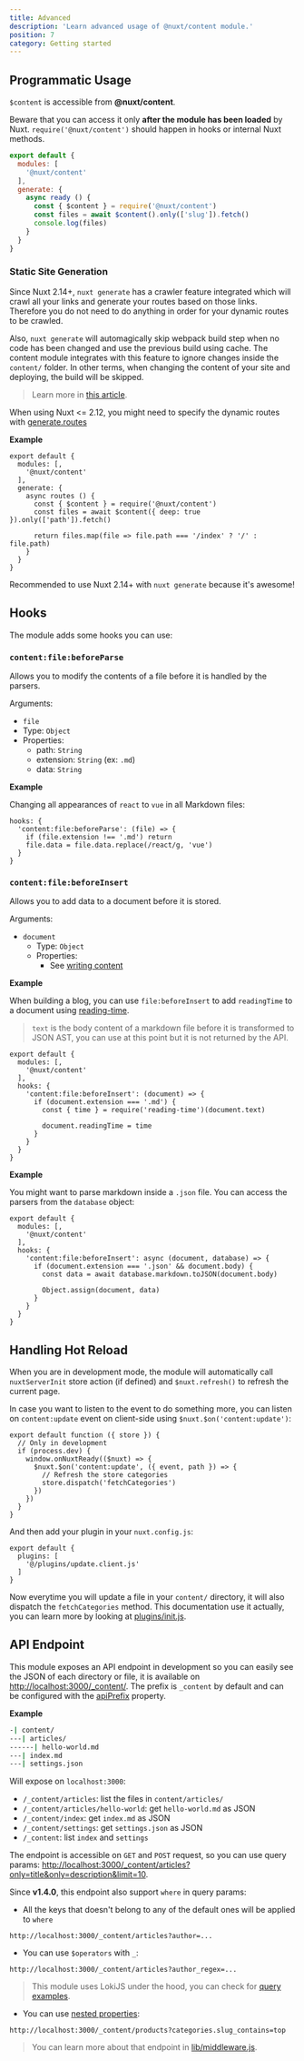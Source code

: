 ```yaml
---
title: Advanced
description: 'Learn advanced usage of @nuxt/content module.'
position: 7
category: Getting started
---
```


## Programmatic Usage

`$content` is accessible from **@nuxt/content**.

<alert type="warning">

Beware that you can access it only **after the module has been loaded** by Nuxt. `require('@nuxt/content')` should happen in hooks or internal Nuxt methods.

</alert>

```js
export default {
  modules: [
    '@nuxt/content'
  ],
  generate: {
    async ready () {
      const { $content } = require('@nuxt/content')
      const files = await $content().only(['slug']).fetch()
      console.log(files)
    }
  }
}
```

### Static Site Generation

Since Nuxt 2.14+, `nuxt generate` has a crawler feature integrated which will crawl all your links and generate your routes based on those links. Therefore you do not need to do anything in order for your dynamic routes to be crawled.

Also, `nuxt generate` will automagically skip webpack build step when no code has been changed and use the previous build using cache. The content module integrates with this feature to ignore changes inside the `content/` folder. In other terms, when changing the content of your site and deploying, the build will be skipped.

> Learn more in [this article](https://nuxtjs.org/blog/nuxt-static-improvements).

When using Nuxt <= 2.12, you might need to specify the dynamic routes with [generate.routes](https://nuxtjs.org/api/configuration-generate/#routes)

**Example**

```js{}[nuxt.config.js]
export default {
  modules: [,
    '@nuxt/content'
  ],
  generate: {
    async routes () {
      const { $content } = require('@nuxt/content')
      const files = await $content({ deep: true }).only(['path']).fetch()

      return files.map(file => file.path === '/index' ? '/' : file.path)
    }
  }
}
```

<alert type="warning">

Recommended to use Nuxt 2.14+ with `nuxt generate` because it's awesome!

</alert>

## Hooks

The module adds some hooks you can use:

### `content:file:beforeParse`

Allows you to modify the contents of a file before it is handled by the parsers.

Arguments:
- `file`
 - Type: `Object`
 - Properties:
   - path: `String`
   - extension: `String` (ex: `.md`)
   - data: `String`

**Example**

Changing all appearances of `react` to `vue` in all Markdown files:

```js{}[nuxt.config.js]
hooks: {
  'content:file:beforeParse': (file) => {
    if (file.extension !== '.md') return
    file.data = file.data.replace(/react/g, 'vue')
  }
}
```

### `content:file:beforeInsert`

Allows you to add data to a document before it is stored.

Arguments:
- `document`
  - Type: `Object`
  - Properties:
    - See [writing content](/writing)

**Example**

When building a blog, you can use `file:beforeInsert` to add `readingTime` to a document using [reading-time](https://github.com/ngryman/reading-time).

> `text` is the body content of a markdown file before it is transformed to JSON AST, you can use at this point but it is not returned by the API.

```js{}[nuxt.config.js]
export default {
  modules: [,
    '@nuxt/content'
  ],
  hooks: {
    'content:file:beforeInsert': (document) => {
      if (document.extension === '.md') {
        const { time } = require('reading-time')(document.text)

        document.readingTime = time
      }
    }
  }
}
```

**Example**

You might want to parse markdown inside a `.json` file. You can access the parsers from the `database` object:

```js{}[nuxt.config.js]
export default {
  modules: [,
    '@nuxt/content'
  ],
  hooks: {
    'content:file:beforeInsert': async (document, database) => {
      if (document.extension === '.json' && document.body) {
        const data = await database.markdown.toJSON(document.body)

        Object.assign(document, data)
      }
    }
  }
}
```

## Handling Hot Reload

<alert type="info">

When you are in development mode, the module will automatically call `nuxtServerInit` store action (if defined) and `$nuxt.refresh()` to refresh the current page.

</alert>

In case you want to listen to the event to do something more, you can listen on `content:update` event on client-side using `$nuxt.$on('content:update')`:

```js{}[plugins/update.client.js]
export default function ({ store }) {
  // Only in development
  if (process.dev) {
    window.onNuxtReady(($nuxt) => {
      $nuxt.$on('content:update', ({ event, path }) => {
        // Refresh the store categories
        store.dispatch('fetchCategories')
      })
    })
  }
}
```

And then add your plugin in your `nuxt.config.js`:

```js{}[nuxt.config.js]
export default {
  plugins: [
    '@/plugins/update.client.js'
  ]
}
```

Now everytime you will update a file in your `content/` directory, it will also dispatch the `fetchCategories` method.
This documentation use it actually, you can learn more by looking at [plugins/init.js](https://github.com/nuxt/content/blob/master/docs/plugins/init.js).

## API Endpoint

This module exposes an API endpoint in development so you can easily see the JSON of each directory or file, it is available on [http://localhost:3000/_content/](http://localhost:3000/_content/). The prefix is `_content` by default and can be configured with the [apiPrefix](/configuration#apiprefix) property.

**Example**

```bash
-| content/
---| articles/
------| hello-world.md
---| index.md
---| settings.json
```

Will expose on `localhost:3000`:
- `/_content/articles`: list the files in `content/articles/`
- `/_content/articles/hello-world`: get `hello-world.md` as JSON
- `/_content/index`: get `index.md` as JSON
- `/_content/settings`: get `settings.json` as JSON
- `/_content`: list `index` and `settings`

The endpoint is accessible on `GET` and `POST` request, so you can use query params: [http://localhost:3000/_content/articles?only=title&only=description&limit=10](http://localhost:3000/_content/articles?only=title&only=description&limit=10).

Since **v1.4.0**, this endpoint also support `where` in query params:

- All the keys that doesn't belong to any of the default ones will be applied to `where`

`http://localhost:3000/_content/articles?author=...`

- You can use `$operators` with `_`:

`http://localhost:3000/_content/articles?author_regex=...`

> This module uses LokiJS under the hood, you can check for [query examples](https://github.com/techfort/LokiJS/wiki/Query-Examples#find-queries).

- You can use [nested properties](/configuration#nestedproperties):

`http://localhost:3000/_content/products?categories.slug_contains=top`

> You can learn more about that endpoint in [lib/middleware.js](https://github.com/nuxt/content/blob/master/lib/middleware.js).
